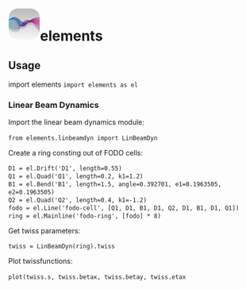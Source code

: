 <img src="images/icons/svg/logo.svg" width="64" height="64" align="left"/>

# elements


## Usage
import elements
```import elements as el```

### Linear Beam Dynamics
Import the linear beam dynamics module:

```from elements.linbeamdyn import LinBeamDyn```

Create a ring consting out of FODO cells:  
```
D1 = el.Drift('D1', length=0.55)
Q1 = el.Quad('Q1', length=0.2, k1=1.2)
B1 = el.Bend('B1', length=1.5, angle=0.392701, e1=0.1963505, e2=0.1963505)
Q2 = el.Quad('Q2', length=0.4, k1=-1.2)
fodo = el.Line('fodo-cell', [Q1, D1, B1, D1, Q2, D1, B1, D1, Q1])
ring = el.Mainline('fodo-ring', [fodo] * 8)
```

Get twiss parameters:

```
twiss = LinBeamDyn(ring).twiss
```

Plot twissfunctions:

```plot(twiss.s, twiss.betax, twiss.betay, twiss.etax```
